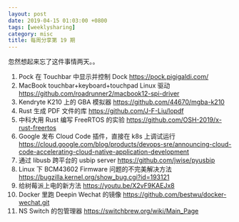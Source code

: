 ```yaml
---
layout: post
date: 2019-04-15 01:03:00 +0800
tags: [weeklysharing]
category: misc
title: 每周分享第 19 期
---
```


忽然想起来忘了这件事情两天。。

1. Pock 在 Touchbar 中显示并控制 Dock <https://pock.pigigaldi.com/>
2. MacBook touchbar+keyboard+touchpad Linux 驱动 https://github.com/roadrunner2/macbook12-spi-driver
3. Kendryte K210 上的 GBA 模拟器 https://github.com/44670/mgba-k210
4. Rust 生成 PDF 文件的库 https://github.com/J-F-Liu/lopdf 
5. 中科大用 Rust 编写 FreeRTOS 的实验 https://github.com/OSH-2019/x-rust-freertos
6. Google 发布 Cloud Code 插件，直接在 k8s 上调试运行 https://cloud.google.com/blog/products/devops-sre/announcing-cloud-code-accelerating-cloud-native-application-development
7. 通过 libusb 跨平台的 usbip server https://github.com/jwise/pyusbip
8. Linux 下 BCM43602 Firmware 问题的不完美解决方法 https://bugzilla.kernel.org/show_bug.cgi?id=193121
9. 给树莓派上电的新方法 https://youtu.be/X2vF9KAEJx8
10. Docker 里跑 Deepin Wechat 的镜像 https://github.com/bestwu/docker-wechat.git
11. NS Switch 的包管理器 https://switchbrew.org/wiki/Main_Page
